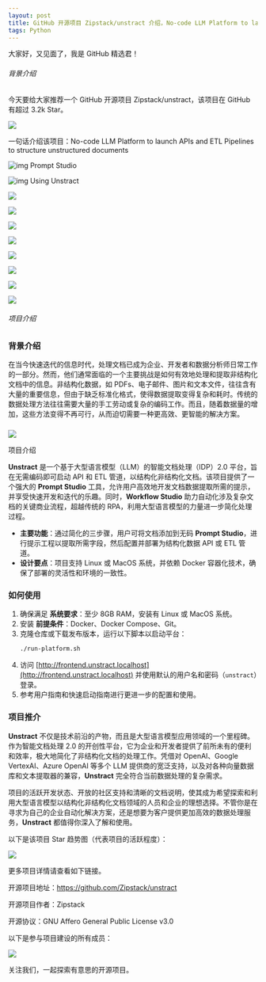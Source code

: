 ```yaml
---
layout: post
title: GitHub 开源项目 Zipstack/unstract 介绍，No-code LLM Platform to launch APIs and ETL Pipelines to structure unstructured documents
tags: Python
---
```


大家好，又见面了，我是 GitHub 精选君！

###### 背景介绍

今天要给大家推荐一个 GitHub 开源项目 Zipstack/unstract，该项目在 GitHub 有超过 3.2k Star。

![](https://stats.deeptrain.net/repo/Zipstack/unstract/?theme=light)

一句话介绍该项目：No-code LLM Platform to launch APIs and ETL Pipelines to structure unstructured documents




![img Prompt Studio](https://raw.githubusercontent.com/Zipstack/unstract/master/docs/assets/prompt_studio.png)

![img Using Unstract](https://raw.githubusercontent.com/Zipstack/unstract/master/docs/assets/Using_Unstract.png)

![](https://raw.githubusercontent.com/Zipstack/unstract/master/https://raw.githubusercontent.com/Zipstack/unstract/master/docs/assets/unstract_u_logo.png)

![](https://raw.githubusercontent.com/Zipstack/unstract/master/https://raw.githubusercontent.com/Zipstack/unstract/master/docs/assets/3rd_party/openai.png)

![](https://raw.githubusercontent.com/Zipstack/unstract/master/docs/assets/3rd_party/vertex_ai.png)

![](https://raw.githubusercontent.com/Zipstack/unstract/master/https://raw.githubusercontent.com/Zipstack/unstract/master/https://raw.githubusercontent.com/Zipstack/unstract/master/docs/assets/3rd_party/azure_openai.png)

![](https://raw.githubusercontent.com/Zipstack/unstract/master/docs/assets/3rd_party/anthropic.png)

![](https://raw.githubusercontent.com/Zipstack/unstract/master/https://raw.githubusercontent.com/Zipstack/unstract/master/docs/assets/3rd_party/ollama.png)

![](https://raw.githubusercontent.com/Zipstack/unstract/master/docs/assets/3rd_party/bedrock.png)

![](https://raw.githubusercontent.com/Zipstack/unstract/master/https://raw.githubusercontent.com/Zipstack/unstract/master/docs/assets/3rd_party/palm.png)


###### 项目介绍

### 背景介绍

在当今快速迭代的信息时代，处理文档已成为企业、开发者和数据分析师日常工作的一部分。然而，他们通常面临的一个主要挑战是如何有效地处理和提取非结构化文档中的信息。非结构化数据，如 PDFs、电子邮件、图片和文本文件，往往含有大量的重要信息，但由于缺乏标准化格式，使得数据提取变得复杂和耗时。传统的数据处理方法往往需要大量的手工劳动或复杂的编码工作。而且，随着数据量的增加，这些方法变得不再可行，从而迫切需要一种更高效、更智能的解决方案。

### 

![](https://raw.githubusercontent.com/ZhuPeng/pic/master/mac/compress_tmp-81bd4aa72d1f485ad6ade20922dcbc78.png)

项目介绍

**Unstract** 是一个基于大型语言模型（LLM）的智能文档处理（IDP）2.0 平台，旨在无需编码即可启动 API 和 ETL 管道，以结构化非结构化文档。该项目提供了一个强大的 **Prompt Studio** 工具，允许用户高效地开发文档数据提取所需的提示，并享受快速开发和迭代的乐趣。同时，**Workflow Studio** 助力自动化涉及复杂文档的关键商业流程，超越传统的 RPA，利用大型语言模型的力量进一步简化处理过程。

- **主要功能**：通过简化的三步骤，用户可将文档添加到无码 **Prompt Studio**，进行提示工程以提取所需字段，然后配置并部署为结构化数据 API 或 ETL 管道。
- **设计要点**：项目支持 Linux 或 MacOS 系统，并依赖 Docker 容器化技术，确保了部署的灵活性和环境的一致性。

### 如何使用

1. 确保满足 **系统要求**：至少 8GB RAM，安装有 Linux 或 MacOS 系统。
2. 安装 **前提条件**：Docker、Docker Compose、Git。
3. 克隆仓库或下载发布版本，运行以下脚本以启动平台：
   ```bash
   ./run-platform.sh
   ```
4. 访问 [http://frontend.unstract.localhost](http://frontend.unstract.localhost) 并使用默认的用户名和密码（`unstract`）登录。
5. 参考用户指南和快速启动指南进行更进一步的配置和使用。

### 项目推介

**Unstract** 不仅是技术前沿的产物，而且是大型语言模型应用领域的一个里程碑。作为智能文档处理 2.0 的开创性平台，它为企业和开发者提供了前所未有的便利和效率，极大地简化了非结构化文档的处理工作。凭借对 OpenAI、Google VertexAI、Azure OpenAI 等多个 LLM 提供商的宽泛支持，以及对各种向量数据库和文本提取器的兼容，**Unstract** 完全符合当前数据处理的复杂需求。

项目的活跃开发状态、开放的社区支持和清晰的文档说明，使其成为希望探索和利用大型语言模型以结构化非结构化文档领域的人员和企业的理想选择。不管你是在寻求为自己的企业自动化解决方案，还是想要为客户提供更加高效的数据处理服务，**Unstract** 都值得你深入了解和使用。

以下是该项目 Star 趋势图（代表项目的活跃程度）：

![](https://api.star-history.com/svg?repos=Zipstack/unstract&type=Timeline)

更多项目详情请查看如下链接。

开源项目地址：https://github.com/Zipstack/unstract 

开源项目作者：Zipstack

开源协议：GNU Affero General Public License v3.0

以下是参与项目建设的所有成员：

![](https://contrib.rocks/image?repo=Zipstack/unstract)

关注我们，一起探索有意思的开源项目。


